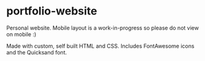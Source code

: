 # portfolio-website
Personal website. Mobile layout is a work-in-progress so please do not view on mobile :)

Made with custom, self built HTML and CSS. Includes FontAwesome icons and the Quicksand font.
